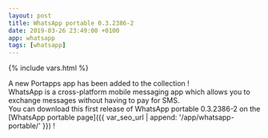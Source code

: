 ```yaml
---
layout: post
title: WhatsApp portable 0.3.2386-2
date: 2019-03-26 23:49:00 +0100
app: whatsapp
tags: [whatsapp]
---
```

{% include vars.html %}

A new Portapps app has been added to the collection !<br />
WhatsApp is a cross-platform mobile messaging app which allows you to exchange messages without having to pay for SMS.<br />
You can download this first release of WhatsApp portable 0.3.2386-2 on the [WhatsApp portable page]({{ var_seo_url | append: '/app/whatsapp-portable/' }}) !